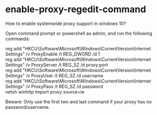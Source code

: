 # enable-proxy-regedit-command

How to enable systemwide proxy support in windows 10?

Open command prompt or powershell as admin, and run the following commands:

reg add "HKCU\Software\Microsoft\Windows\CurrentVersion\Internet Settings" /v ProxyEnable /t REG_DWORD /d 1 </br>
reg add "HKCU\Software\Microsoft\Windows\CurrentVersion\Internet Settings" /v ProxyServer /t REG_SZ /d proxy:port </br>
reg add "HKCU\Software\Microsoft\Windows\CurrentVersion\Internet Settings" /v ProxyUser /t REG_SZ /d username </br>
reg add "HKCU\Software\Microsoft\Windows\CurrentVersion\Internet Settings" /v ProxyPass /t REG_SZ /d password </br>
netsh winhttp import proxy source=ie </br>

Beware:
Only use the first two and last command if your proxy has no password/username.
